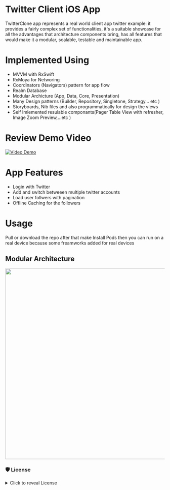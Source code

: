 # Twitter Client iOS App

TwitterClone app represents a real world client app twitter example: it provides a fairly complex set of functionalities, it's a suitable showcase for all the advantages that architecture components bring, has all features that would make it a modular, scalable, testable and maintainable app.

# Implemented Using

* MVVM with RxSwift
* RxMoya for Networing
* Coordinators (Navigators) pattern for app flow
* Realm Database
* Modular Archicture (App, Data, Core, Presentation)
* Many Design patterns (Builder, Repository, Singletone, Strategy... etc )
* Storyboards, Nib files and also programmatically for design the views
* Self Imlemented resulable componants(Pager Table View with refresher, Image Zoom Preview,...etc ) 
 
 # Review Demo Video
 [![Video Demo](https://github.com/mohammed-salah-zidane/TwitterClone/blob/main/blob/twitterClient.jpeg)](https://www.youtube.com/watch?v=WLxbBARMAbQ)
 
# App Features

* Login with Twitter
* Add and switch betweeen multiple twitter accounts
* Load user follwers with pagination
* Offline Caching for the followers

# Usage

Pull or download the repo after that make Install Pods then you can run on a real device because some freamworks added for real devices

## Modular Architecture

  <img src="https://github.com/mohammed-salah-zidane/TwitterClone/blob/main/blob/modular-arch-diagram.png" height="600">
 
 ### 🛡 License
<details>
    <summary>
        Click to reveal License
    </summary>
    
```
Licensed under the Apache License, Version 2.0 (the "License");
you may not use this file except in compliance with the License.
You may obtain a copy of the License at

   http://www.apache.org/licenses/LICENSE-2.0

Unless required by applicable law or agreed to in writing, software
distributed under the License is distributed on an "AS IS" BASIS,
WITHOUT WARRANTIES OR CONDITIONS OF ANY KIND, either express or implied.
See the License for the specific language governing permissions and
limitations under the License.
```
